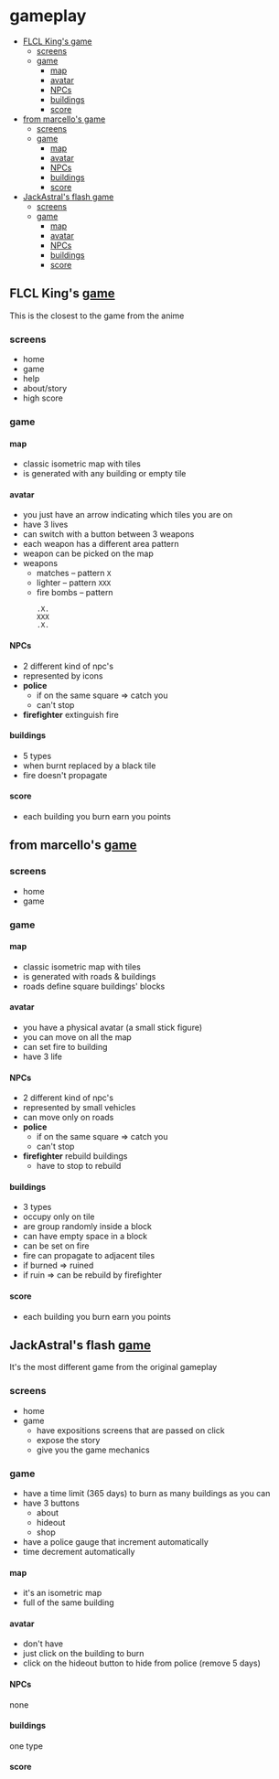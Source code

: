 # gameplay

<!-- START doctoc generated TOC please keep comment here to allow auto update -->
<!-- DON'T EDIT THIS SECTION, INSTEAD RE-RUN doctoc TO UPDATE -->

- [FLCL King's game](#flcl-kings-game)
  - [screens](#screens)
  - [game](#game)
    - [map](#map)
    - [avatar](#avatar)
    - [NPCs](#npcs)
    - [buildings](#buildings)
    - [score](#score)
- [from marcello's game](#from-marcellos-game)
  - [screens](#screens-1)
  - [game](#game-1)
    - [map](#map-1)
    - [avatar](#avatar-1)
    - [NPCs](#npcs-1)
    - [buildings](#buildings-1)
    - [score](#score-1)
- [JackAstral's flash game](#jackastrals-flash-game)
  - [screens](#screens-2)
  - [game](#game-2)
    - [map](#map-2)
    - [avatar](#avatar-2)
    - [NPCs](#npcs-2)
    - [buildings](#buildings-2)
    - [score](#score-2)

<!-- END doctoc generated TOC please keep comment here to allow auto update -->

## FLCL King's [game](https://www.youtube.com/watch?v=lFo0Wrncpbk)

This is the closest to the game from the anime

### screens

- home
- game
- help
- about/story
- high score

### game

#### map

- classic isometric map with tiles
- is generated with any building or empty tile

#### avatar

- you just have an arrow indicating which tiles you are on
- have 3 lives
- can switch with a button between 3 weapons
- each weapon has a different area pattern
- weapon can be picked on the map
- weapons
  - matches – pattern `X`
  - lighter – pattern `XXX`
  - fire bombs – pattern
    ```
    .X.
    XXX
    .X.
    ```

#### NPCs

- 2 different kind of npc's
- represented by icons
- **police**
  - if on the same square => catch you
  - can't stop
- **firefighter** extinguish fire

#### buildings

- 5 types
- when burnt replaced by a black tile
- fire doesn't propagate

#### score

- each building you burn earn you points

## from marcello's [game](https://www.youtube.com/watch?v=pQ7apOOWfMQ)

### screens

- home
- game

### game

#### map

- classic isometric map with tiles
- is generated with roads & buildings
- roads define square buildings' blocks

#### avatar

- you have a physical avatar (a small stick figure)
- you can move on all the map
- can set fire to building
- have 3 life

#### NPCs

- 2 different kind of npc's
- represented by small vehicles
- can move only on roads
- **police**
  - if on the same square => catch you
  - can't stop
- **firefighter** rebuild buildings
  - have to stop to rebuild

#### buildings

- 3 types
- occupy only on tile
- are group randomly inside a block
- can have empty space in a block
- can be set on fire
- fire can propagate to adjacent tiles
- if burned => ruined
- if ruin => can be rebuild by firefighter

#### score

- each building you burn earn you points

## JackAstral's flash [game](https://www.newgrounds.com/portal/view/649434)

It's the most different game from the original gameplay

### screens

- home
- game
  - have expositions screens that are passed on click
  - expose the story
  - give you the game mechanics

### game

- have a time limit (365 days) to burn as many buildings as you can
- have 3 buttons
  - about
  - hideout
  - shop
- have a police gauge that increment automatically
- time decrement automatically

#### map

- it's an isometric map
- full of the same building

#### avatar

- don't have
- just click on the building to burn
- click on the hideout button to hide from police (remove 5 days)

#### NPCs

none

#### buildings

one type

#### score
